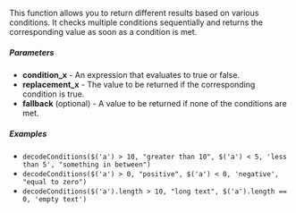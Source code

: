 This function allows you to return different results based on various conditions. It checks multiple conditions sequentially and returns the corresponding value as soon as a condition is met.

##### Parameters
* **condition_x** - An expression that evaluates to true or false.
* **replacement_x** - The value to be returned if the corresponding condition is true.
* **fallback** (optional) - A value to be returned if none of the conditions are met.

##### Examples
* `decodeConditions($('a') > 10, "greater than 10", $('a') < 5, 'less than 5', "something in between")`
* `decodeConditions($('a') > 0, "positive", $('a') < 0, 'negative', "equal to zero")`
* `decodeConditions($('a').length > 10, "long text", $('a').length == 0, 'empty text')` 
